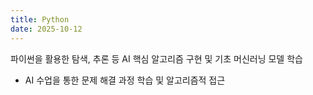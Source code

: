 ```yaml
---
title: Python
date: 2025-10-12
---
```


파이썬을 활용한 탐색, 추론 등 AI 핵심 알고리즘 구현 및 기초 머신러닝 모델 학습

<!--more-->

- AI 수업을 통한 문제 해결 과정 학습 및 알고리즘적 접근
